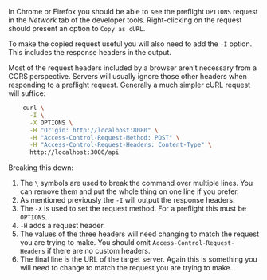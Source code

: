 In Chrome or Firefox you should be able to see the preflight `OPTIONS` request in the _Network_ tab of the developer tools. Right-clicking on the request should present an option to `Copy as cURL`.

To make the copied request useful you will also need to add the `-I` option. This includes the response headers in the output.

Most of the request headers included by a browser aren’t necessary from a CORS perspective. Servers will usually ignore those other headers when responding to a preflight request. Generally a much simpler cURL request will suffice:

```bash
    curl \
      -I \
      -X OPTIONS \
      -H "Origin: http://localhost:8080" \
      -H "Access-Control-Request-Method: POST" \
      -H "Access-Control-Request-Headers: Content-Type" \
      http://localhost:3000/api
```

Breaking this down:

1.  The `\` symbols are used to break the command over multiple lines. You can remove them and put the whole thing on one line if you prefer.
2.  As mentioned previously the `-I` will output the response headers.
3.  The `-X` is used to set the request method. For a preflight this must be `OPTIONS`.
4.  `-H` adds a request header.
5.  The values of the three headers will need changing to match the request you are trying to make. You should omit `Access-Control-Request-Headers` if there are no custom headers.
6.  The final line is the URL of the target server. Again this is something you will need to change to match the request you are trying to make.
